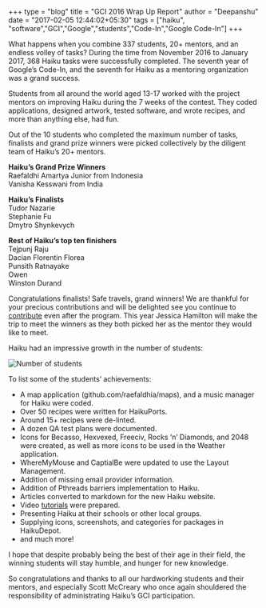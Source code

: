 +++
type = "blog"
title = "GCI 2016 Wrap Up Report"
author = "Deepanshu"
date = "2017-02-05 12:44:02+05:30"
tags = ["haiku", "software","GCI","Google","students","Code-In","Google Code-In"]
+++


<p>What happens when you combine 337 students, 20+ mentors, and an endless volley of tasks? During the time from November 2016 to January 2017, 368 Haiku tasks were successfully completed. The seventh year of Google’s Code-In, and the seventh for Haiku as a mentoring organization was a grand success.</p>

<p>Students from all around the world aged 13-17 worked with the project mentors on improving Haiku during the 7 weeks of the contest. They coded applications, designed artwork, tested software, and wrote recipes, and more than anything else, had fun.</p>

<p>Out of the 10 students who completed the maximum number of tasks, finalists and grand prize winners were picked collectively by the diligent team of Haiku’s 20+ mentors.</p>

<p><strong>Haiku’s Grand Prize Winners</strong> <br>
Raefaldhi Amartya Junior from Indonesia <br>
Vanisha Kesswani from India</p>

<p><strong>Haiku’s Finalists</strong> <br>
Tudor Nazarie <br>
Stephanie Fu <br>
Dmytro Shynkevych</p>

<p><strong>Rest of Haiku’s top ten finishers</strong> <br>
Tejpunj Raju <br>
Dacian Florentin Florea <br>
Punsith Ratnayake <br>
Owen <br>
Winston Durand</p>

<p>Congratulations finalists! Safe travels, grand winners!  We are thankful for your precious contributions and will be delighted see you continue to <a href="https://www.haiku-os.org/community/getting-involved/">contribute</a> even after the program. This year Jessica Hamilton will make the trip to meet the winners as they both picked her as the mentor they would like to meet.</p>

<p>Haiku had an impressive growth in the number of students:</p>

<p><img src="/files/blog/deepanshu/graph_gci2016.PNG" alt="Number of students" title=""></p>

<p>To list some of the students’ achievements:</p>

<ul>
<li>A map application (github.com/raefaldhia/maps), and a music manager for Haiku were coded.</li>
<li>Over 50 recipes were written for HaikuPorts.</li>
<li>Around 15+ recipes were de-linted.</li>
<li>A dozen QA test plans were documented.</li>
<li>Icons for Becasso, Hexvexed, Freeciv, Rocks ‘n’ Diamonds, and 2048 were created, as well as more icons to be used in the Weather application.</li>
<li>WhereMyMouse and CaptialBe were updated to use the Layout Management.</li>
<li>Addition of missing email provider information.</li>
<li>Addition of Pthreads barriers implementation to Haiku.</li>
<li>Articles converted to markdown for the new Haiku website.</li>
<li>Video <a href="http://haiku-files.org/files/media/">tutorials</a> were prepared.</li>
<li>Presenting Haiku at their schools or other local groups.</li>
<li>Supplying icons, screenshots, and categories for packages in HaikuDepot.</li>
<li>and much more!</li>
</ul>

<p>I hope that despite probably being the best of their age in their field, the winning students will stay humble, and hunger for new knowledge.</p>

<p>So congratulations and thanks to all our hardworking students and their mentors, and especially Scott McCreary who once again shouldered the responsibility of administrating Haiku’s GCI participation.</p>
